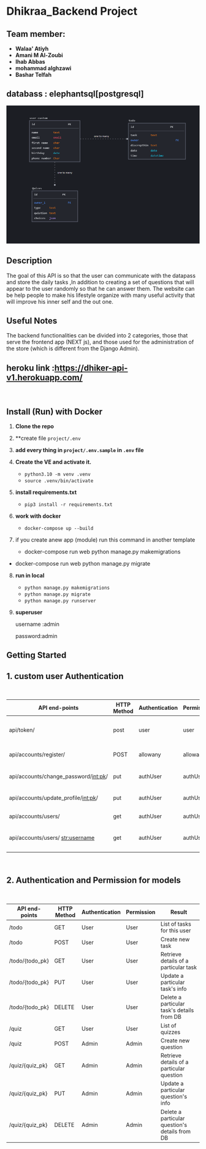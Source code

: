 # Dhikraa_Backend Project

## Team member:
* **Walaa' Atiyh**
* **Amani M Al-Zoubi**
* **Ihab Abbas**
* **mohammad alghzawi**
* **Bashar Telfah**

## databass : elephantsql[postgresql]


![image](./assets/database.png)

## Description

The goal of this API is so that the user can communicate with the datapass and store the daily tasks ,In addition to creating a set of questions that will appear to the user randomly so that he can answer them.
The website can be help people to make his lifestyle organize with many useful activity that will improve his inner self and the out one.


## Useful Notes
The backend functionalities can be divided into 2 categories, those that serve the frontend app (NEXT js), and those used for the administration of the store (which is different from the Django Admin).
<br>

## heroku link :<https://dhiker-api-v1.herokuapp.com/>

<br>

## Install (Run) with Docker

1. **Clone the repo**
2. **create  file `project/.env`
3. **add every thing in  `project/.env.sample` in `.env` file**
4. **Create the VE and activate it.**
   * `python3.10 -m venv .venv `
   * `source .venv/bin/activate`

5. **install requirements.txt**

    * `pip3 install -r requirements.txt`

6. **work with docker**
   * `docker-compose up --build`

7. if you create anew app (module) run this command in another template
   * docker-compose run web python manage.py makemigrations
  * docker-compose run web python manage.py migrate


8. **run in local**
   * `python manage.py makemigrations`
   * `python manage.py migrate`
   * `python manage.py runserver`


9.  **superuser**


    username :admin

    password:admin


## Getting Started
## 1. custom user Authentication
<br>

| API end-points   | HTTP Method   | Authentication  | Permission  | body                      | Result                        |
|----------------- |-------------  |------------   |------------   |-----------------------     |--------------------------     |
| api/token/       | post          | user          | user          | {"username":""  ,"password":""  }  |{access token , refresh token }
| api/accounts/register/    | POST     |   allowany    | allowany          |   {"username":""  ,"password":"",password2,email,  }   | sign up the new user |
| api/accounts/change_password/<int:pk>/      | put           | authUser          | authUser          |   {"password":""  ,"password2":"",old_password,  } & send the access token   | update the password |
| api/accounts/update_profile/<int:pk>/      | put           | authUser          | authUser          |   {"password":""  ,"password2":"",old_password,  } & send the access token   | update the user profile |
| api/accounts/users/      | get           | authUser          | authUser          |     send the access token   | get list of user   |
| api/accounts/users/ <str:username>     | get           | authUser          | authUser          |     send the access token   | get data for specific user   |


<br>


## 2.  Authentication and Permission for models
<br>

| API end-points        | HTTP Method   | Authentication  | Permission  | Result                                       |
|---------------------- |-------------  |------------   |------------  |------------------------------------------     |
| /todo                 | GET           | User          | User         | List of tasks for this user                   |
| /todo                 | POST          | User          | User         | Create new task                               |
| /todo/{todo_pk}       | GET           | User          | User         | Retrieve details of a particular task         |
| /todo/{todo_pk}       | PUT           | User          | User         | Update a particular task's info               |
| /todo/{todo_pk}       | DELETE        | User          | User         | Delete a particular task's details from DB    |
| /quiz                 | GET           | User          | User         | List of quizzes                               |
| /quiz                 | POST          | Admin         | Admin        | Create new question                           |
| /quiz/{quiz_pk}       | GET           | Admin         | Admin        | Retrieve details of a particular question     |
| /quiz/{quiz_pk}       | PUT           | Admin         | Admin        | Update a particular question's info           |
| /quiz/{quiz_pk}       | DELETE        | Admin         | Admin        | Delete a particular question's details from DB|
